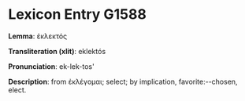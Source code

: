 # Lexicon Entry G1588

**Lemma**: ἐκλεκτός

**Transliteration (xlit)**: eklektós

**Pronunciation**: ek-lek-tos'

**Description**:
from ἐκλέγομαι; select; by implication, favorite:--chosen, elect.
